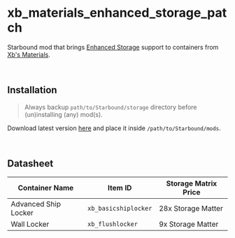 # xb_materials_enhanced_storage_patch
Starbound mod that brings [Enhanced Storage](https://community.playstarbound.com/resources/enhanced-storage.2450/) support to containers from [Xb's Materials](https://steamcommunity.com/workshop/filedetails/?id=2730889111).

<br />

## Installation
> Always backup `path/to/Starbound/storage` directory before (un)installing (any) mod(s).  

Download latest version [here](https://github.com/Grabsky/xb_materials_enhanced_storage_patch/releases/latest) and place it inside `/path/to/Starbound/mods`. 

<br />

## Datasheet
Container Name | Item ID | Storage Matrix Price
--- | --- | ---
Advanced Ship Locker | `xb_basicshiplocker` | 28x Storage Matter
Wall Locker | `xb_flushlocker` | 9x Storage Matter

